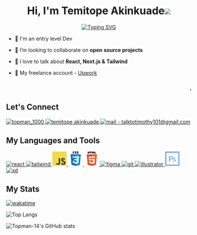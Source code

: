 <h1 align="center">Hi, I'm Temitope Akinkuade<img src="https://media.giphy.com/media/hvRJCLFzcasrR4ia7z/giphy.gif" width="28"></h1>

<div align="center">
<a href="https://git.io/typing-svg"><img src="https://readme-typing-svg.demolab.com?font=Comfortaa&weight=700&size=35&duration=3194&pause=1500&color=24E104&center=true&vCenter=true&width=435&lines=Front-end+Developer%E2%9C%8C;Open+Source+Guy%F0%9F%98%8E;Graphic+Designer%E2%9C%A8" alt="Typing SVG" /></a>
</div>

- 🌱 I'm an entry level Dev

- 👯 I’m looking to collaborate on **open source projects**

- 💬 I love to talk about **React, Next.js & Tailwind**

- 💼 My freelance account - <a href="https://www.upwork.com/freelancers/~01be427818c85a1a73" target="_blank">Upwork</a> 

<h3 align="right"> . </h3>

<h2 align="left">Let's Connect</h2>
<p align="left">
<a href="https://twitter.com/topman_14" target="_blank">
  <img align="center" src="https://raw.githubusercontent.com/rahuldkjain/github-profile-readme-generator/master/src/images/icons/Social/twitter.svg" alt="topman_1000" height="30" width="40" />
  </a>
<a href="https://linkedin.com/in/temitope akinkuade" target="_blank">
  <img align="center" src="https://raw.githubusercontent.com/rahuldkjain/github-profile-readme-generator/master/src/images/icons/Social/linked-in-alt.svg" alt="temitope akinkuade" height="30" width="40" />
  </a>
<a href="mailto:talktotimothy101@gmail.com" target="_blank">
  <img align="center" src="https://img.icons8.com/fluency/48/null/new-post.png" alt="mail - talktotimothy101@gmail.com" height="40" width="40"/></a>
</p>

<h2 align="left">My Languages and Tools </h2>
<p align="left"> 
  <a href="https://reactjs.org/" target="_blank" rel="noreferrer">  
    <img src="https://cdn.jsdelivr.net/gh/devicons/devicon/icons/react/react-original.svg" alt="react" width="40" height="40"/>
  </a> 
  <a href="https://tailwindcss.com/" target="_blank" rel="noreferrer"> 
    <img src="https://upload.wikimedia.org/wikipedia/commons/d/d5/Tailwind_CSS_Logo.svg" alt="tailwind" width="40" height="40"/> 
  </a> 
   <a href="https://developer.mozilla.org/en-US/docs/Web/JavaScript" target="_blank" rel="noreferrer"> 
    <img src="https://raw.githubusercontent.com/devicons/devicon/master/icons/javascript/javascript-original.svg" alt="javascript" width="40" height="40"/> 
  </a> 
  <a href="https://www.w3schools.com/css/" target="_blank" rel="noreferrer"> 
    <img src="https://raw.githubusercontent.com/devicons/devicon/master/icons/css3/css3-original-wordmark.svg" alt="css3" width="40" height="40"/> 
  </a> 
   <a href="https://www.w3.org/html/" target="_blank" rel="noreferrer"> 
    <img src="https://raw.githubusercontent.com/devicons/devicon/master/icons/html5/html5-original-wordmark.svg" alt="html5" width="40" height="40"/> 
  </a>
  <a href="https://www.figma.com/" target="_blank" rel="noreferrer"> 
    <img src="https://www.vectorlogo.zone/logos/figma/figma-icon.svg" alt="figma" width="40" height="40"/> 
  </a> 
  <a href="https://git-scm.com/" target="_blank" rel="noreferrer"> 
    <img src="https://www.vectorlogo.zone/logos/git-scm/git-scm-icon.svg" alt="git" width="40" height="40"/> 
  </a> 
  <a href="https://www.adobe.com/in/products/illustrator.html" target="_blank" rel="noreferrer"> 
    <img src="https://www.vectorlogo.zone/logos/adobe_illustrator/adobe_illustrator-icon.svg" alt="illustrator" width="40" height="40"/> 
  </a>
  <a href="https://www.photoshop.com/en" target="_blank" rel="noreferrer"> 
    <img src="https://raw.githubusercontent.com/devicons/devicon/master/icons/photoshop/photoshop-line.svg" alt="photoshop" width="40" height="40"/> 
  </a> 
  <a href="https://www.adobe.com/products/xd.html" target="_blank" rel="noreferrer"> 
    <img src="https://cdn.worldvectorlogo.com/logos/adobe-xd.svg" alt="xd" width="40" height="40"/> 
  </a> 
</p>

## My Stats

[![wakatime](https://wakatime.com/badge/user/0bc66ecc-2d03-4bf1-ae0f-3531cd78ba84.svg)](https://wakatime.com/@0bc66ecc-2d03-4bf1-ae0f-3531cd78ba84)

![Top Langs](https://github-readme-stats.vercel.app/api/top-langs/?username=Topman-14&layout=compact&text_color=00FFD2&icon_color=007bff&bg_color=171c28)

![Topman-14's GitHub stats](https://github-readme-stats.vercel.app/api?username=Topman-14&show_icons=true&theme=tokyonight&count_private=true&include_all_commits=true)



